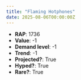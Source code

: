 ```yaml
---
title: "Flaming Hotphones"
date: 2025-08-06T00:00:00Z
---
```

- **RAP**: 1736
- **Value**: -1
- **Demand level**: -1
- **Trend**: -1
- **Projected?**: True
- **Hyped?**: True
- **Rare?**: True
